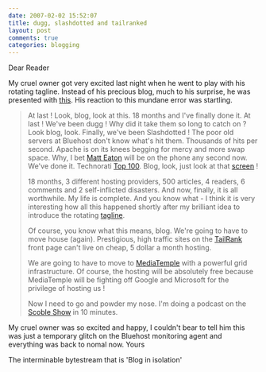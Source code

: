 ```yaml
---
date: 2007-02-02 15:52:07
title: dugg, slashdotted and tailranked
layout: post
comments: true
categories: blogging
---
```

Dear Reader

My cruel owner got very excited last night when he went to play with his
rotating tagline. Instead of his precious blog, much to his surprise, he
was presented with
[this](http://flickr.com/photos/70276096@N00/376841735/). His reaction
to this mundane error was startling.

> At last ! Look, blog, look at this. 18 months and I've finally done
> it. At last ! We've been dugg ! Why did it take them so long to catch
> on ? Look blog, look. Finally, we've been Slashdotted !
> The poor old servers at Bluehost don't know what's hit them. Thousands
> of hits per second. Apache is on its knees begging for mercy and more
> swap space. Why, I bet [Matt Eaton](http://mattheaton.com) will be on
> the phone any second now. We've done it.
> Technorati [Top 100](http://technorati.com/pop/blogs/).
> Blog, look, just look at that
> [screen](http://flickr.com/photos/70276096@N00/376841735/) !
>
> 18 months, 3 different hosting providers, 500 articles, 4 readers, 6
> comments and 2 self-inflicted disasters. And now, finally, it is all
> worthwhile. My life is complete. And you know what - I think it is
> very interesting how all this happened shortly after my brilliant idea
> to introduce the rotating
> [tagline](http://www.nbrightside.com/blog/2007/01/29/how-to-rotate-taglines-on-your-wordpress-blog/).
>
> Of course, you know what this means, blog. We're going to have to move
> house (again). Prestigious, high traffic sites on the
> [TailRank](http://tailrank.com/) front page can't live on cheap, 5
> dollar a month hosting.
>
> We are going to have to move to
> [MediaTemple](http://www.mediatemple.net/) with a powerful grid
> infrastructure. Of course, the hosting will be absolutely free because
> MediaTemple will be fighting off Google and Microsoft for the
> privilege of hosting us !
>
> Now I need to go and powder my nose. I'm doing a podcast on the
> [Scoble Show](http://www.podtech.net/scobleshow/) in 10 minutes.

My cruel owner was so excited and happy, I couldn't bear to tell him
this was just a temporary glitch on the Bluehost monitoring agent and
everything was back to nomal now.
Yours

The interminable bytestream that is 'Blog in isolation'
